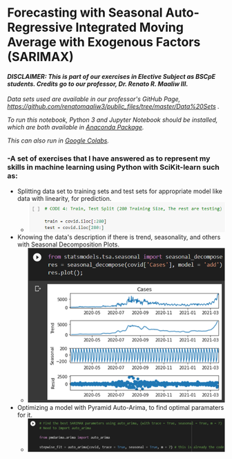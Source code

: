 # Forecasting with Seasonal Auto-Regressive Integrated Moving Average with Exogenous Factors (SARIMAX)
#### *DISCLAIMER: This is part of our exercises in Elective Subject as BSCpE students. Credits go to our professor, Dr. Renato R. Maaliw III.*
*Data sets used are available in our professor's GitHub Page, https://github.com/renatomaaliw3/public_files/tree/master/Data%20Sets .*

*To run this notebook, Python 3 and Jupyter Notebook should be installed, which are both available in [Anaconda Package](https://www.anaconda.com/products/distribution).*

*This can also run in [Google Colabs](colab.research.google.com).*


### -A set of exercises that I have answered as to represent my skills in machine learning using Python with SciKit-learn such as:
- Splitting data set to training sets and test sets for appropriate model like data with linearity, for prediction.
  - ![](images/hab2.PNG)
- Knowing the data's description if there is trend, seasonality, and others with Seasonal Decomposition Plots.
  - ![](images/show1.png)
- Optimizing a model with Pyramid Auto-Arima, to find optimal paramaters for it.
  - ![](images/show2.png)
